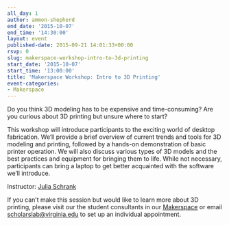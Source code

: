```yaml
---
all_day: 1
author: ammon-shepherd
end_date: '2015-10-07'
end_time: '14:30:00'
layout: event
published-date: 2015-09-21 14:01:33+00:00
rsvp: 0
slug: makerspace-workshop-intro-to-3d-printing
start_date: '2015-10-07'
start_time: '13:00:00'
title: 'Makerspace Workshop: Intro to 3D Printing'
event-categories:
- Makerspace
---
```


Do you think 3D modeling has to be expensive and time-consuming? Are you curious about 3D printing but unsure where to start?


This workshop will introduce participants to the exciting world of desktop fabrication. We’ll provide a brief overview of current trends and tools for 3D modeling and printing, followed by a hands-on demonstration of basic printer operation. We will also discuss various types of 3D models and the best practices and equipment for bringing them to life. While not necessary, participants can bring a laptop to get better acquainted with the software we’ll introduce.











Instructor: [Julia Schrank](http://scholarslab.org/people/julia-schrank/)

If you can’t make this session but would like to learn more about 3D printing, please visit our the student consultants in our [Makerspace](http://scholarslab.org/makerspace/) or email [scholarslab@virginia.edu](mailto:scholarslab@virginia.edu) to set up an individual appointment.








